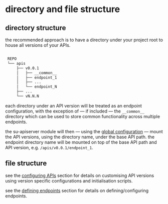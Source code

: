 # directory and file structure

## directory structure

the recommended approach is to have a directory under your project root to house all versions of your APIs.

``` bash

 REPO
 └── apis
     ├── v0.0.1
     │   ├── __common__
     │   ├── endpoint_1
     │   ├── ...
     │   └── endpoint_N
     ├── ...
     └── vN.N.N

```

each directory under an API version will be treated as an endpoint configuration, with the exception of — if included — the `__common__` directory which can be used to store common functionality across multiple endpoints.

the su-apiserver module will then — using the [global configuration](global_configuration.md) — mount the API versions, using the directory name, under the base API path. the endpoint directory name will be mounted on top of the base API path and API version, e.g. `/apis/v0.0.1/endpoint_1`.

## file structure

see the [configuring APIs](configuring_apis.md) section for details on customising API versions using version specific configurations and initialisation scripts.

see the [defining endpoints](defining_endpoints.md) section for details on defining/configuring endpoints.

